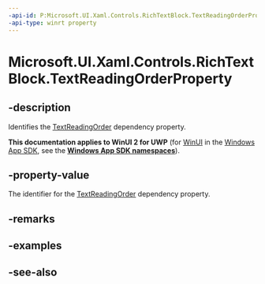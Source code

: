 ```yaml
---
-api-id: P:Microsoft.UI.Xaml.Controls.RichTextBlock.TextReadingOrderProperty
-api-type: winrt property
---
```


<!-- Property syntax
public Windows.UI.Xaml.DependencyProperty TextReadingOrderProperty { get; }
-->

# Microsoft.UI.Xaml.Controls.RichTextBlock.TextReadingOrderProperty

## -description
Identifies the [TextReadingOrder](richtextblock_textreadingorder.md) dependency property.

**This documentation applies to WinUI 2 for UWP** (for [WinUI](/windows/apps/winui/winui3/) in the [Windows App SDK](/windows/apps/windows-app-sdk/), see the **[Windows App SDK namespaces](/windows/windows-app-sdk/api/winrt/)**).

## -property-value
The identifier for the [TextReadingOrder](richtextblock_textreadingorder.md) dependency property.

## -remarks

## -examples

## -see-also
